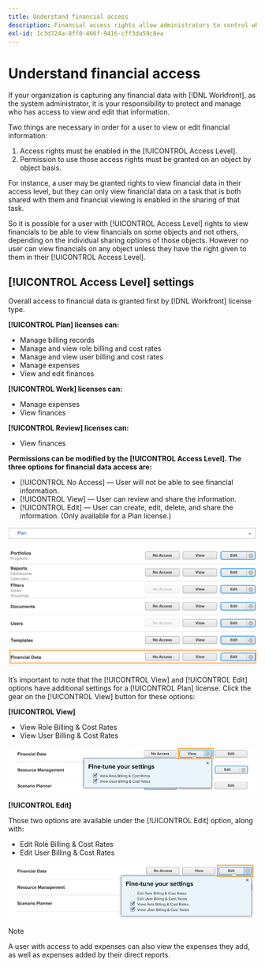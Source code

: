 ```yaml
---
title: Understand financial access
description: Financial access rights allow administrators to control who can see and edit the financial information tracked in Workfront.
exl-id: 1c3d724a-8ff0-466f-9416-cff3da59c8ea
---
```

# Understand financial access

If your organization is capturing any financial data with [!DNL Workfront], as the system administrator, it is your responsibility to protect and manage who has access to view and edit that information.

Two things are necessary in order for a user to view or edit financial information:

1. Access rights must be enabled in the [!UICONTROL Access Level].
2. Permission to use those access rights must be granted on an object by object basis.

For instance, a user may be granted rights to view financial data in their access level, but they can only view financial data on a task that is both shared with them and financial viewing is enabled in the sharing of that task.

So it is possible for a user with [!UICONTROL Access Level] rights to view financials to be able to view financials on some objects and not others, depending on the individual sharing options of those objects. However no user can view financials on any object unless they have the right given to them in their [!UICONTROL Access Level].

## [!UICONTROL Access Level] settings

Overall access to financial data is granted first by [!DNL Workfront] license type.

**[!UICONTROL Plan] licenses can:**

* Manage billing records
* Manage and view role billing and cost rates
* Manage and view user billing and cost rates
* Manage expenses
* View and edit finances

**[!UICONTROL Work] licenses can:**

* Manage expenses
* View finances

**[!UICONTROL Review] licenses can:**

* View finances

**Permissions can be modified by the [!UICONTROL Access Level]. The three options for financial data access are:**

* [!UICONTROL No Access] — User will not be able to see financial information.
* [!UICONTROL View] — User can review and share the information.
* [!UICONTROL Edit] — User can create, edit, delete, and share the information. (Only available for a Plan license.)

![An image showing general Financial Data options in an access level](assets/setting-up-finances-8.png)

It’s important to note that the [!UICONTROL View] and [!UICONTROL Edit] options have additional settings for a [!UICONTROL Plan] license. Click the gear on the [!UICONTROL View] button for these options:

**[!UICONTROL View]**

* View Role Billing & Cost Rates
* View User Billing & Cost Rates

![An image showing Financial Data view options in an access level](assets/setting-up-finances-9.png)

**[!UICONTROL Edit]**

Those two options are available under the [!UICONTROL Edit] option, along with:

* Edit Role Billing & Cost Rates
* Edit User Billing & Cost Rates

![An image showing Financial Data edit options in an access level](assets/setting-up-finances-10.png)

>[!NOTE]
>
>A user with access to add expenses can also view the expenses they add, as well as expenses added by their direct reports.
